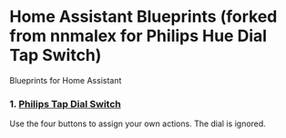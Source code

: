 # Home Assistant Blueprints (forked from nnmalex for Philips Hue Dial Tap Switch)

Blueprints for Home Assistant

### 1. [Philips Tap Dial Switch](https://github.com/kulve/ha-blueprints-nnmalex/blob/main/philips_tap_dial_switch.yaml)
Use the four buttons to assign your own actions. The dial is ignored.
